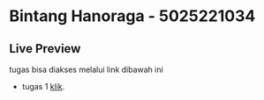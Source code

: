 # Bintang Hanoraga - 5025221034
## Live Preview
tugas bisa diakses melalui link dibawah ini 
- tugas 1 [klik](https://its.id/m/GRAFKOMA_tugas1_034).
